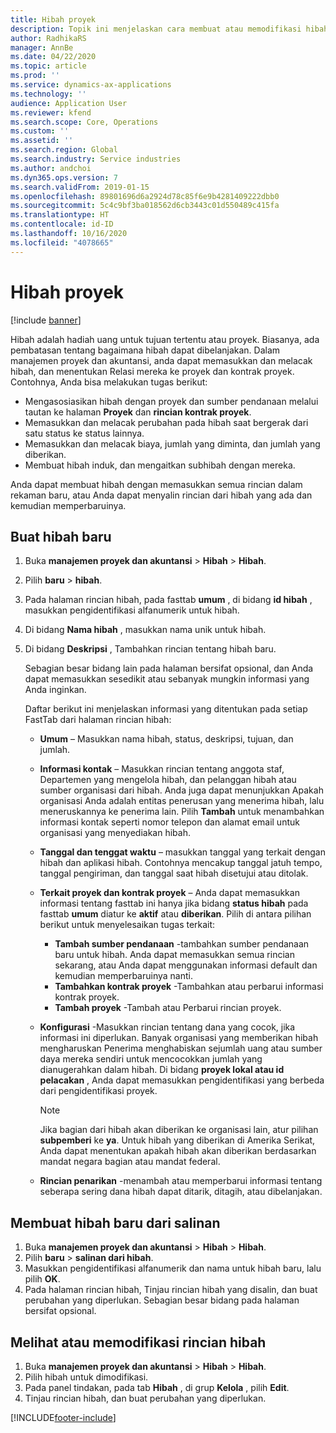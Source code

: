 ```yaml
---
title: Hibah proyek
description: Topik ini menjelaskan cara membuat atau memodifikasi hibah.
author: RadhikaRS
manager: AnnBe
ms.date: 04/22/2020
ms.topic: article
ms.prod: ''
ms.service: dynamics-ax-applications
ms.technology: ''
audience: Application User
ms.reviewer: kfend
ms.search.scope: Core, Operations
ms.custom: ''
ms.assetid: ''
ms.search.region: Global
ms.search.industry: Service industries
ms.author: andchoi
ms.dyn365.ops.version: 7
ms.search.validFrom: 2019-01-15
ms.openlocfilehash: 89801696d6a2924d78c85f6e9b4281409222dbb0
ms.sourcegitcommit: 5c4c9bf3ba018562d6cb3443c01d550489c415fa
ms.translationtype: HT
ms.contentlocale: id-ID
ms.lasthandoff: 10/16/2020
ms.locfileid: "4078665"
---
```

# <a name="project-grants"></a>Hibah proyek

[!include [banner](../includes/banner.md)]

Hibah adalah hadiah uang untuk tujuan tertentu atau proyek. Biasanya, ada pembatasan tentang bagaimana hibah dapat dibelanjakan. Dalam manajemen proyek dan akuntansi, anda dapat memasukkan dan melacak hibah, dan menentukan Relasi mereka ke proyek dan kontrak proyek. Contohnya, Anda bisa melakukan tugas berikut:

- Mengasosiasikan hibah dengan proyek dan sumber pendanaan melalui tautan ke halaman **Proyek** dan **rincian kontrak proyek**.
- Memasukkan dan melacak perubahan pada hibah saat bergerak dari satu status ke status lainnya.
- Memasukkan dan melacak biaya, jumlah yang diminta, dan jumlah yang diberikan.
- Membuat hibah induk, dan mengaitkan subhibah dengan mereka.

Anda dapat membuat hibah dengan memasukkan semua rincian dalam rekaman baru, atau Anda dapat menyalin rincian dari hibah yang ada dan kemudian memperbaruinya.

## <a name="create-a-new-grant"></a>Buat hibah baru

1. Buka **manajemen proyek dan akuntansi** \> **Hibah** \> **Hibah**.
2. Pilih **baru** \> **hibah**.
3. Pada halaman rincian hibah, pada fasttab **umum** , di bidang **id hibah** , masukkan pengidentifikasi alfanumerik untuk hibah.
4. Di bidang **Nama hibah** , masukkan nama unik untuk hibah.
5. Di bidang **Deskripsi** , Tambahkan rincian tentang hibah baru.

    Sebagian besar bidang lain pada halaman bersifat opsional, dan Anda dapat memasukkan sesedikit atau sebanyak mungkin informasi yang Anda inginkan.

    Daftar berikut ini menjelaskan informasi yang ditentukan pada setiap FastTab dari halaman rincian hibah:

    - **Umum** – Masukkan nama hibah, status, deskripsi, tujuan, dan jumlah.
    - **Informasi kontak** – Masukkan rincian tentang anggota staf, Departemen yang mengelola hibah, dan pelanggan hibah atau sumber organisasi dari hibah. Anda juga dapat menunjukkan Apakah organisasi Anda adalah entitas penerusan yang menerima hibah, lalu meneruskannya ke penerima lain. Pilih **Tambah** untuk menambahkan informasi kontak seperti nomor telepon dan alamat email untuk organisasi yang menyediakan hibah.
    - **Tanggal dan tenggat waktu** – masukkan tanggal yang terkait dengan hibah dan aplikasi hibah. Contohnya mencakup tanggal jatuh tempo, tanggal pengiriman, dan tanggal saat hibah disetujui atau ditolak.
    - **Terkait proyek dan kontrak proyek** – Anda dapat memasukkan informasi tentang fasttab ini hanya jika bidang **status hibah** pada fasttab **umum** diatur ke **aktif** atau **diberikan**. Pilih di antara pilihan berikut untuk menyelesaikan tugas terkait:

        - **Tambah sumber pendanaan** -tambahkan sumber pendanaan baru untuk hibah. Anda dapat memasukkan semua rincian sekarang, atau Anda dapat menggunakan informasi default dan kemudian memperbaruinya nanti.
        - **Tambahkan kontrak proyek** -Tambahkan atau perbarui informasi kontrak proyek.
        - **Tambah proyek** -Tambah atau Perbarui rincian proyek.

    - **Konfigurasi** -Masukkan rincian tentang dana yang cocok, jika informasi ini diperlukan. Banyak organisasi yang memberikan hibah mengharuskan Penerima menghabiskan sejumlah uang atau sumber daya mereka sendiri untuk mencocokkan jumlah yang dianugerahkan dalam hibah. Di bidang **proyek lokal atau id pelacakan** , Anda dapat memasukkan pengidentifikasi yang berbeda dari pengidentifikasi proyek.

        > [!NOTE]
        > Jika bagian dari hibah akan diberikan ke organisasi lain, atur pilihan **subpemberi** ke **ya**. Untuk hibah yang diberikan di Amerika Serikat, Anda dapat menentukan apakah hibah akan diberikan berdasarkan mandat negara bagian atau mandat federal.

    - **Rincian penarikan** -menambah atau memperbarui informasi tentang seberapa sering dana hibah dapat ditarik, ditagih, atau dibelanjakan.

## <a name="create-a-new-grant-from-a-copy"></a>Membuat hibah baru dari salinan

1. Buka **manajemen proyek dan akuntansi** \> **Hibah** \> **Hibah**.
2. Pilih **baru** \> **salinan dari hibah**.
3. Masukkan pengidentifikasi alfanumerik dan nama untuk hibah baru, lalu pilih **OK**.
4. Pada halaman rincian hibah, Tinjau rincian hibah yang disalin, dan buat perubahan yang diperlukan. Sebagian besar bidang pada halaman bersifat opsional.

## <a name="view-or-modify-grant-details"></a>Melihat atau memodifikasi rincian hibah

1. Buka **manajemen proyek dan akuntansi** \> **Hibah** \> **Hibah**.
2. Pilih hibah untuk dimodifikasi.
3. Pada panel tindakan, pada tab **Hibah** , di grup **Kelola** , pilih **Edit**.
4. Tinjau rincian hibah, dan buat perubahan yang diperlukan.


[!INCLUDE[footer-include](../includes/footer-banner.md)]